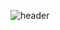 ![header](https://capsule-render.vercel.app/api?type=waving&color=auto&height=200&section=header&text=Hi%20there!&fontSize=50)
